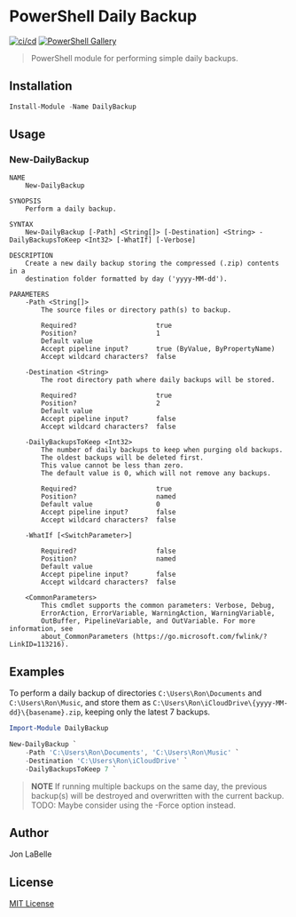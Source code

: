 # PowerShell Daily Backup

[![ci/cd](https://github.com/jonlabelle/pwsh-daily-backup/actions/workflows/ci-cd.yml/badge.svg)](https://github.com/jonlabelle/pwsh-daily-backup/actions/workflows/ci-cd.yml)
[![PowerShell Gallery](https://img.shields.io/powershellgallery/v/DailyBackup)](https://www.powershellgallery.com/packages/DailyBackup)

> PowerShell module for performing simple daily backups.

## Installation

```powershell
Install-Module -Name DailyBackup
```

## Usage

### New-DailyBackup

```console
NAME
    New-DailyBackup

SYNOPSIS
    Perform a daily backup.

SYNTAX
    New-DailyBackup [-Path] <String[]> [-Destination] <String> -DailyBackupsToKeep <Int32> [-WhatIf] [-Verbose]

DESCRIPTION
    Create a new daily backup storing the compressed (.zip) contents in a
    destination folder formatted by day ('yyyy-MM-dd').

PARAMETERS
    -Path <String[]>
        The source files or directory path(s) to backup.

        Required?                    true
        Position?                    1
        Default value
        Accept pipeline input?       true (ByValue, ByPropertyName)
        Accept wildcard characters?  false

    -Destination <String>
        The root directory path where daily backups will be stored.

        Required?                    true
        Position?                    2
        Default value
        Accept pipeline input?       false
        Accept wildcard characters?  false

    -DailyBackupsToKeep <Int32>
        The number of daily backups to keep when purging old backups.
        The oldest backups will be deleted first.
        This value cannot be less than zero.
        The default value is 0, which will not remove any backups.

        Required?                    true
        Position?                    named
        Default value                0
        Accept pipeline input?       false
        Accept wildcard characters?  false

    -WhatIf [<SwitchParameter>]

        Required?                    false
        Position?                    named
        Default value
        Accept pipeline input?       false
        Accept wildcard characters?  false

    <CommonParameters>
        This cmdlet supports the common parameters: Verbose, Debug,
        ErrorAction, ErrorVariable, WarningAction, WarningVariable,
        OutBuffer, PipelineVariable, and OutVariable. For more information, see
        about_CommonParameters (https://go.microsoft.com/fwlink/?LinkID=113216).
```

## Examples

To perform a daily backup of directories `C:\Users\Ron\Documents` and
`C:\Users\Ron\Music`, and store them as `C:\Users\Ron\iCloudDrive\{yyyy-MM-dd}\{basename}.zip`,
keeping only the latest 7 backups.

```powershell
Import-Module DailyBackup

New-DailyBackup `
    -Path 'C:\Users\Ron\Documents', 'C:\Users\Ron\Music' `
    -Destination 'C:\Users\Ron\iCloudDrive' `
    -DailyBackupsToKeep 7 `
```

> **NOTE** If running multiple backups on the same day, the previous backup(s)
> will be destroyed and overwritten with the current backup.
> TODO: Maybe consider using the -Force option instead.

## Author

Jon LaBelle

## License

[MIT License](LICENSE.txt)
